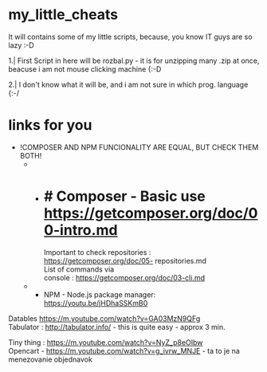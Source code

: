 # my_little_cheats
It will contains some of my little scripts, because, you know IT guys are so lazy :-D

1.| First Script in here will be rozbal.py - it is for unzipping many .zip at once, beacuse i am not mouse clicking machine {:-D 

2.| I don't know what it will be, and i am not sure in which prog. language {:-/


# links for you

* !COMPOSER AND NPM FUNCIONALITY ARE EQUAL, BUT CHECK THEM BOTH!
  * * # # Composer -  Basic use https://getcomposer.org/doc/00-intro.md
        Important to check repositories :     
         https://getcomposer.org/doc/05-
         repositories.md            
        List of commands via          
        console : https://getcomposer.org/doc/03-cli.md

   * * NPM - Node.js package manager: https://youtu.be/jHDhaSSKmB0

Datables
https://m.youtube.com/watch?v=GA03MzN9QFg  
Tabulator : http://tabulator.info/  - this is quite easy  - approx 3 min. 

Tiny thing : https://m.youtube.com/watch?v=NyZ_p8eOIbw  
Opencart - https://m.youtube.com/watch?v=g_ivrw_MNJE  - ta to je na menezovanie objednavok
